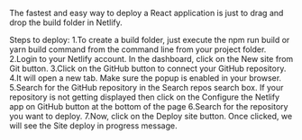 The fastest and easy way to deploy a React application is just to drag and drop the build folder in Netlify.

Steps to deploy:
1.To create a build folder, just execute the npm run build or yarn build command from the command line from your project folder.
2.Login to your Netlify account. In the dashboard, click on the New site from Git button.
3.Click on the GitHub button to connect your GitHub repository.
4.It will open a new tab. Make sure the popup is enabled in your browser.
5.Search for the GitHub repository in the Search repos search box. If your repository is not getting displayed then click on the Configure the Netlify app on GitHub button at the bottom of the page
6.Search for the repository you want to deploy. 
7.Now, click on the Deploy site button. Once clicked, we will see the Site deploy in progress message.
